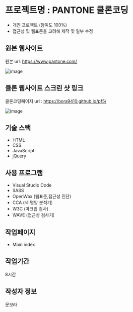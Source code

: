 # 프로젝트명 : PANTONE 클론코딩
- 개인 프로젝트 (참여도 100%)
- 접근성 및 웹표준을 고려해 제작 및 일부 수정


## 원본 웹사이트
원본 url: https://www.pantone.com/

![image](https://github.com/bora9410/pf5/assets/142555231/c3deea93-9908-46e2-bab3-179f9e73a671)


## 클론 웹사이트 스크린 샷 링크
클론코딩페이지 url : https://bora9410.github.io/pf5/

![image](https://github.com/bora9410/pf5/assets/142555231/9f8a6ae2-8773-4abc-a45b-0a3e72d02155)


## 기술 스택
- HTML
- CSS
- JavaScript
- jQuery


## 사용 프로그램
- Visual Studio Code
- SASS
- OpenWax (웹표준,접근성 진단)
- CCA (색 명암 분석기)
- W3C (마크업 검사)
- WAVE (접근성 검사기)

   
## 작업페이지
- Main index

  
## 작업기간
8시간


## 작성자 정보
문보라


